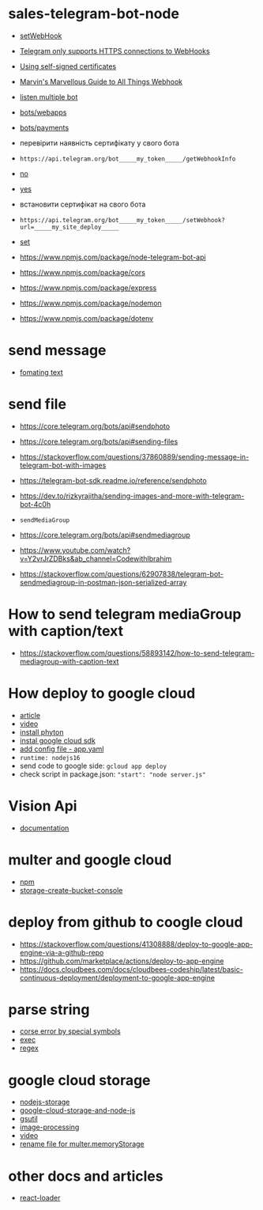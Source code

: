 # sales-telegram-bot-node

- [setWebHook](https://github.com/yagop/node-telegram-bot-api/blob/master/examples/webhook/express.js)
- [Telegram only supports HTTPS connections to WebHooks](https://github.com/yagop/node-telegram-bot-api/blob/master/doc/usage.md#webhooks)
- [Using self-signed certificates](https://core.telegram.org/bots/self-signed/)
- [Marvin's Marvellous Guide to All Things Webhook](https://core.telegram.org/bots/webhooks)
- [listen multiple bot](https://github.com/yagop/node-telegram-bot-api/issues/446)

- [bots/webapps](https://core.telegram.org/api/bots/webapps)
- [bots/payments](https://core.telegram.org/bots/payments)

- перевірити наявність сертифікату у свого бота
- `https://api.telegram.org/bot_____my_token_____/getWebhookInfo`
- [no](https://i.ibb.co/7xfv0gZ/2023-07-01-02-54-50.png)
- [yes](https://i.ibb.co/YhqJGTZ/2023-07-01-02-54-21.png)
- встановити сертифікат на свого бота
- `https://api.telegram.org/bot_____my_token_____/setWebhook?url=_____my_site_deploy_____`
- [set](https://i.ibb.co/QnCKLR3/2023-07-01-02-54-13.png)

- https://www.npmjs.com/package/node-telegram-bot-api
- https://www.npmjs.com/package/cors
- https://www.npmjs.com/package/express
- https://www.npmjs.com/package/nodemon
- https://www.npmjs.com/package/dotenv

# send message

- [fomating text](https://core.telegram.org/bots/api#formatting-options)

# send file

- https://core.telegram.org/bots/api#sendphoto
- https://core.telegram.org/bots/api#sending-files

- https://stackoverflow.com/questions/37860889/sending-message-in-telegram-bot-with-images
- https://telegram-bot-sdk.readme.io/reference/sendphoto
- https://dev.to/rizkyrajitha/sending-images-and-more-with-telegram-bot-4c0h

- `sendMediaGroup`
- https://core.telegram.org/bots/api#sendmediagroup
- https://www.youtube.com/watch?v=Y2vrJrZDBks&ab_channel=CodewithIbrahim
- https://stackoverflow.com/questions/62907838/telegram-bot-sendmediagroup-in-postman-json-serialized-array

# How to send telegram mediaGroup with caption/text

- https://stackoverflow.com/questions/58893142/how-to-send-telegram-mediagroup-with-caption-text

# How deploy to google cloud

- [article](https://levelup.gitconnected.com/how-to-deploy-your-node-js-app-with-google-2cd3771d5b21)
- [video](https://www.youtube.com/watch?v=HgpCjChgjoQ&ab_channel=DavidWeiss)
- [install phyton](https://www.python.org/downloads/macos/)
- [instal google cloud sdk](https://cloud.google.com/sdk/docs/install-sdk)
- [add config file - app.yaml](https://cloud.google.com/appengine/docs/flexible/reference/app-yaml?hl=en&tab=python)
- `runtime: nodejs16`
- send code to google side: `gcloud app deploy`
- check script in package.json: `"start": "node server.js"`

# Vision Api

- [documentation](https://googleapis.dev/nodejs/vision/latest/v1.ImageAnnotatorClient.html)

# multer and google cloud

- [npm](https://github.com/arozar/multer-google-storage)
- [storage-create-bucket-console](https://cloud.google.com/storage/docs/creating-buckets#storage-create-bucket-console)

# deploy from github to coogle cloud

- https://stackoverflow.com/questions/41308888/deploy-to-google-app-engine-via-a-github-repo
- https://github.com/marketplace/actions/deploy-to-app-engine
- https://docs.cloudbees.com/docs/cloudbees-codeship/latest/basic-continuous-deployment/deployment-to-google-app-engine

# parse string
- [corse error by special symbols](https://stackoverflow.com/questions/40626896/telegram-does-not-escape-some-markdown-characters)
- [exec](https://developer.mozilla.org/en-US/docs/Web/JavaScript/Reference/Global_Objects/RegExp/exec#examples)
- [regex](https://regex101.com/)

# google cloud storage
- [nodejs-storage](https://github.com/googleapis/nodejs-storage)
- [google-cloud-storage-and-node-js](https://medium.com/@olamilekan001/image-upload-with-google-cloud-storage-and-node-js-a1cf9baa1876)
- [gsutil](https://cloud.google.com/storage/docs/sliced-object-downloads#gsutil-sod)
- [image-processing](https://cloud.google.com/run/docs/tutorials/image-processing)
- [video](https://www.youtube.com/watch?v=pGSzMfKBV9Q&t=4s&ab_channel=BenAwad)
- [rename file for multer.memoryStorage](https://stackoverflow.com/questions/65529221/how-to-change-a-file-originalname-in-multer)

# other docs and articles
- [react-loader](https://mhnpd.github.io/react-loader-spinner/docs/components/mutating-dots/)